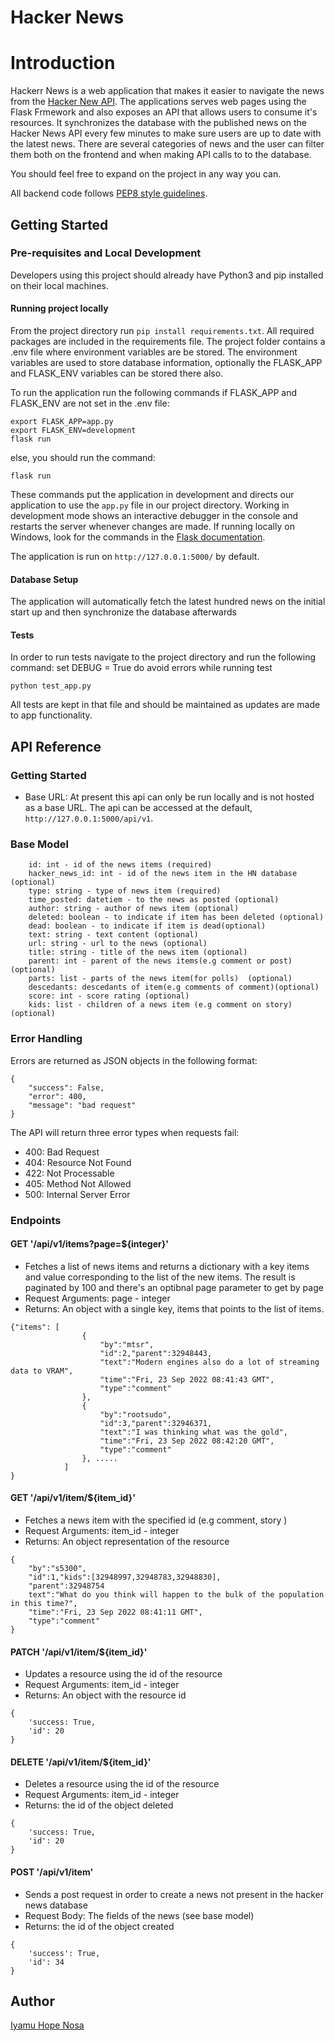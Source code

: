 # Hacker News

# Introduction
Hackerr News is a web application that makes it easier to navigate the news from the [Hacker New API](https://hackernews.api-docs.io). The applications serves web pages using the Flask Frmework and also exposes an API that allows users to consume it's resources.
It synchronizes the database with the published news on the Hacker News API every few minutes to make sure users are up to date with the latest news. There are several categories of news and the user can filter them both on the frontend and when making API calls to to the database.

You should feel free to expand on the project in any way you can.

All backend code follows [PEP8 style guidelines](https://www.python.org/dev/peps/pep-0008/).

## Getting Started

### Pre-requisites and Local Development 
Developers using this project should already have Python3 and pip installed on their local machines.

#### Running project locally
From the project directory run `pip install requirements.txt`. All required packages are included in the requirements file. 
The project folder contains a .env file where environment variables are be stored. The environment variables are used to store database information, optionally the FLASK_APP and FLASK_ENV variables can be stored there also.

To run the application run the following commands if FLASK_APP and FLASK_ENV are not set in the .env file:
 
```
export FLASK_APP=app.py
export FLASK_ENV=development
flask run
```
else, you should run the command:
```
flask run
```

These commands put the application in development and directs our application to use the `app.py` file in our project directory. Working in development mode shows an interactive debugger in the console and restarts the server whenever changes are made. If running locally on Windows, look for the commands in the [Flask documentation](http://flask.pocoo.org/docs/1.0/tutorial/factory/).

The application is run on `http://127.0.0.1:5000/` by default.

#### Database Setup
The application will automatically fetch the latest hundred news on the initial start up and then synchronize the database afterwards

#### Tests
In order to run tests navigate to the project directory and run the following command: 
set DEBUG = True do avoid errors while running test

```
python test_app.py
```

All tests are kept in that file and should be maintained as updates are made to app functionality. 

## API Reference

### Getting Started
- Base URL: At present this api can only be run locally and is not hosted as a base URL. The api can be accessed at the default, `http://127.0.0.1:5000/api/v1`.

### Base Model

```
    id: int - id of the news items (required)
    hacker_news_id: int - id of the news item in the HN database (optional)
    type: string - type of news item (required)
    time_posted: datetiem - to the news as posted (optional)
    author: string - author of news item (optional)
    deleted: boolean - to indicate if item has been deleted (optional)
    dead: boolean - to indicate if item is dead(optional)
    text: string - text content (optional)
    url: string - url to the news (optional)
    title: string - title of the news item (optional)
    parent: int - parent of the news items(e.g comment or post) (optional)
    parts: list - parts of the news item(for polls)  (optional)
    descedants: descedants of item(e.g comments of comment)(optional)
    score: int - score rating (optional)
    kids: list - children of a news item (e.g comment on story) (optional)
```

### Error Handling
Errors are returned as JSON objects in the following format:
```
{
    "success": False, 
    "error": 400,
    "message": "bad request"
}
```
The API will return three error types when requests fail:
- 400: Bad Request
- 404: Resource Not Found
- 422: Not Processable 
- 405: Method Not Allowed
- 500: Internal Server Error

### Endpoints 

#### GET '/api/v1/items?page=${integer}'
- Fetches a list of news items and returns a dictionary with a key items and value corresponding to the list of the new items. The result is paginated by 100
and there's an optibnal page parameter to get by page
- Request Arguments: page - integer
- Returns: An object with a single key, items that points to the list of items. 
```
{"items": [
                { 
                    "by":"mtsr",
                    "id":2,"parent":32948443,
                    "text":"Modern engines also do a lot of streaming data to VRAM",
                    "time":"Fri, 23 Sep 2022 08:41:43 GMT",
                    "type":"comment"
                },
                {
                    "by":"rootsudo",
                    "id":3,"parent":32946371,
                    "text":"I was thinking what was the gold",
                    "time":"Fri, 23 Sep 2022 08:42:20 GMT",
                    "type":"comment"
                }, .....
            ]
}
```

#### GET '/api/v1/item/${item_id}'
- Fetches a news item with the specified id (e.g comment, story )
- Request Arguments: item_id - integer
- Returns: An object representation of the resource
```
{
    "by":"s5300",
    "id":1,"kids":[32948997,32948783,32948830],
    "parent":32948754
    text":"What do you think will happen to the bulk of the population in this time?",
    "time":"Fri, 23 Sep 2022 08:41:11 GMT",
    "type":"comment"
}
```

#### PATCH '/api/v1/item/${item_id}'
- Updates a resource using the id of the resource 
- Request Arguments: item_id - integer
- Returns: An object with the resource id
```
{
    'success: True,
    'id': 20
}
```

#### DELETE '/api/v1/item/${item_id}'
- Deletes a resource using the id of the resource
- Request Arguments: item_id - integer
- Returns: the id of the object deleted
```
{
    'success: True,
    'id': 20
}
```


#### POST '/api/v1/item'
- Sends a post request in order to create a news not present in the hacker news database
- Request Body: The fields of the news (see base model)
- Returns: the id of the object created 
```
{
    'success': True,
    'id': 34
}
```

## Author
[Iyamu Hope Nosa](https://linkedin.com/in/iyamuhope)
